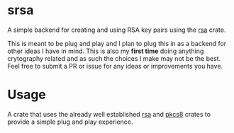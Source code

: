 # srsa
A simple backend for creating and using RSA key pairs using the [rsa](https://github.com/RustCrypto/RSA) crate.

This is meant to be plug and play and I plan to plug this in as a backend for other ideas I have in mind. This is also my **first time** doing anything crytography related and as such the choices I make may not be the best. Feel free to submit a PR or issue for any ideas or improvements you have.

# Usage
A crate that uses the already well established [rsa](https://docs.rs/rsa/0.8.2/rsa/) and
[pkcs8](https://docs.rs/pkcs8/0.10.2/pkcs8/) crates to provide a simple plug
and play experience.
